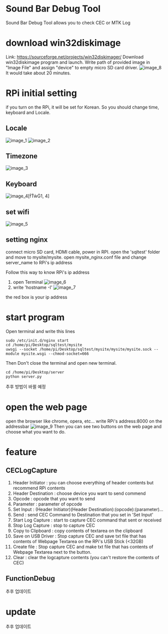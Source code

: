
Sound Bar Debug Tool
====================
Sound Bar Debug Tool allows you to check CEC or MTK Log 

# download win32diskimage
Link: https://sourceforge.net/projects/win32diskimager/
Download win32diskimage program and launch.
Write path of provided image in "Image File" and assign "device" to empty micro SD card driver. 
![image_8](./image/8.jpg)
It would take about 20 minutes.

# RPi initial setting
if you turn on the RPi, it will be set for Korean. So you should change time, keyboard and Locale.
## Locale
![image_1](./image/1.jpg)
![image_2](./image/2.jpg)

## Timezone
![image_3](./image/3.jpg)

## Keyboard
![image_4](./image/4.jpg)[ḟṪẁĠ1, 4]

## set wifi
![image_5](./image/5.jpg)


## setting nginx
connect micro SD card, HDMI cable, power in RPI.
open the 'sqltest' folder and move to mysite/mysite.
open mysite_nginx.conf file and change server_name to RPi's ip address

Follow this way to know RPi's ip address
1. open Terminal
![image_6](./image/6.jpg)
2. write 'hostname -I'
![image_7](./image/7.jpg)

the red box is your ip address

# start program 
Open terminal and write this lines

	sudo /etc/init.d/nginx start
	cd /home/pi/Desktop/sqltest/mysite 
	uwsgi --socket /home/pi/Desktop/sqltest/mysite/mysite/mysite.sock --module mysite.wsgi --chmod-socket=666

Then Don't close the terminal and open new terminal.

	cd /home/pi/Desktop/server
	python server.py
추후 방법이 바뀔 예정

# open the web page
open the browser like chrome, opera, etc...
write RPi's address:8000 on the addressbar
![image_9](./image/9.jpg)
Then you can see two buttons on the web page and choose what you want to do.

# feature
## CECLogCapture

1. Header Initiator : you can choose everything of header contents but recommend RPi contents
2. Header Destination : choose device you want to send commend
3. Opcode : opcode that you want to send
4. Parameter : parameter of opcode
5. Set Input : (Header Initiator)(Header Destination):(opcode):(parameter)...
6. Send : send CEC Command to Destination that you set in 'Set Input'
7. Start Log Capture : start to capture CEC command that sent or received 
8. Stop Log Capture : stop to capture CEC
9. Copy to Clipboard : copy contents of textarea on the clipboard
10. Save on USB Driver : Stop capture CEC and save txt file that has contents of Webpage Textarea on the RPi's USB Stick (<32GB)
11. Create file : Stop capture CEC and make txt file that has contents of Webpage Textarea next to the button.
12. Clear : clear the logcapture contents (you can't restore the contents of CEC)
## FunctionDebug
추후 업데이트
# update
추후 업데이트
